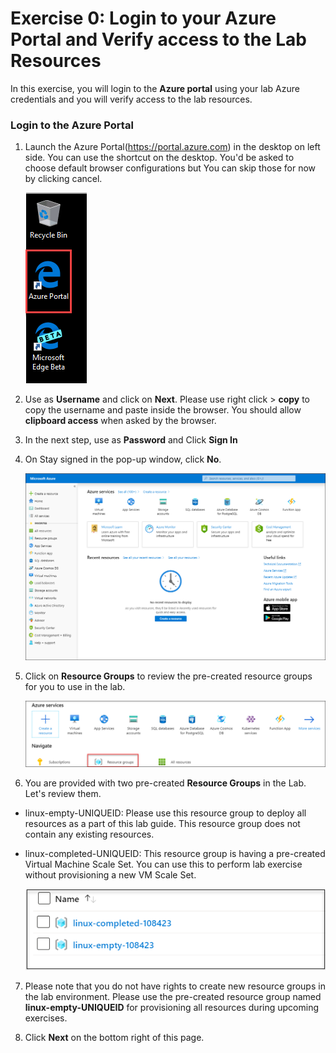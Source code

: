 # Exercise 0: Login to your Azure Portal and Verify access to the Lab Resources

In this exercise, you will login to the **Azure portal** using your lab Azure credentials and you will verify access to the lab resources.


### Login to the Azure Portal 

1. Launch the Azure Portal(https://portal.azure.com) in the desktop on left side. You can use the shortcut on the desktop. You'd be asked to choose default browser configurations but You can skip those for now by clicking cancel. 

   ![](images/azureportal.png)


2. Use **<inject key="AzureAdUserEmail"></inject>** as **Username** and click on **Next**.  Please use right click > **copy** to copy the username and paste inside the browser. You should allow **clipboard access** when asked by the browser. 

3. In the next step, use **<inject key="AzureAdUserPassword"></inject>** as **Password**  and Click **Sign In**

4. On Stay signed in the pop-up window, click **No**.

   ![](images/fpage.png)
   
5. Click on **Resource Groups** to review the pre-created resource groups for you to use in the lab. 

   ![](images/linux1.png)
   
6. You are provided with two pre-created **Resource Groups** in the Lab. Let's review them.

* linux-empty-UNIQUEID: Please use this resource group to deploy all resources as a part of this lab guide. This resource group does not contain any existing resources. 

* linux-completed-UNIQUEID: This resource group is having a pre-created Virtual Machine Scale Set. You can use this to perform lab exercise without provisioning a new VM Scale Set. 

  ![](images/linux2.png)

7. Please note that you do not have rights to create new resource groups in the lab environment. Please use the pre-created resource group named **linux-empty-UNIQUEID** for provisioning all resources during upcoming exercises.  

8. Click **Next** on the bottom right of this page.


